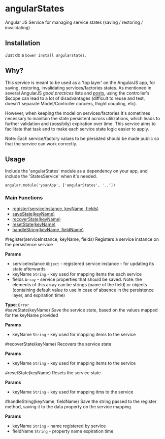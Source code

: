 # angularStates
Angular JS Service for managing service states (saving / restoring / invalidating)

## Installation

Just do a ``bower install angularstates``.

## Why?

This service is meant to be used as a 'top layer' on the AngularJS app, for saving, restoring, invalidating services/factories states. 
As mentioned in several AngularJS *good practices* lists and [posts](http://toddmotto.com/rethinking-angular-js-controllers/), using the controller's $scope can lead to a lot of disadvantages (difficult to reuse and test, doesn't separate Model/Controller concers, thight coupling, etc).

However, when keeping the model on services/factories it's sometimes necessary to maintain the state persistent across utilizations, which leads to further validation and (possibily) expiration over time. This service aims to facilitate that task and to make each service state logic easier to apply.

Note: Each service/factory values to be persisted should be made public so that the service can work correctly.

## Usage

Include the 'angularStates' module as a dependency on your app, and include the 'StatesService' when it's needed.

    angular.module('yourApp', ['angularStates', '..'])

### Main Functions
    
* [register(serviceInstance, keyName, fields)](#register)
* [saveState(keyName)](#saveState)
* [recoverState(keyName)](#recoverState)
* [resetState(keyName)](#resetState)
* [handleString(keyName, fieldName)](#handleString)
 
<a name="register"></a>
#register(serviceInstance, keyName, fields)
Registers a service instance on the persistence service

**Params**

- serviceInstance `Object` - registered service instance - for updating its state afterwards  
- keyName `String` - key used for mapping items the each service  
- fields `Array` - service properties that should be saved. Note: the elements of this array
can be strings (name of the field) or objects (containing default value to use in case of absence
in the persistence layer, and expiration time)  

**Type**: `Error`  
<a name="saveState"></a>
#saveState(keyName)
Save the service state, based on the values mapped for the keyName provided

**Params**

- keyName `String` - key used for mapping items to the service  

<a name="recoverState"></a>
#recoverState(keyName)
Recovers the service state

**Params**

- keyName `String` - key used for mapping items to the service  

<a name="resetState"></a>
#resetState(keyName)
Resets the service state

**Params**

- keyName `String` - key used for mapping itms to the service  

<a name="handleString"></a>
#handleString(keyName, fieldName)
Save the string passed to the register method, saving it to the data property on the
service mapping

**Params**

- keyName `String` - name registered by service  
- fieldName `String` - property name
expiration time  

